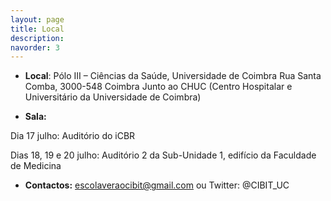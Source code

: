 ```yaml
---
layout: page
title: Local
description: 
navorder: 3
---
```


* **Local**: 
Pólo III – Ciências da Saúde, Universidade de Coimbra Rua Santa Comba, 3000-548 Coimbra
Junto ao CHUC (Centro Hospitalar e Universitário da Universidade de Coimbra)







* **Sala:**

Dia 17 julho: Auditório do iCBR

Dias 18, 19 e 20 julho: Auditório 2 da Sub-Unidade 1, edifício da Faculdade de Medicina



* **Contactos:** 
escolaveraocibit@gmail.com ou Twitter: @CIBIT_UC